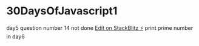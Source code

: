 # 30DaysOfJavascript1
day5 question number 14 not done
[Edit on StackBlitz ⚡️](https://stackblitz.com/edit/js-wdutcc)
print prime number in day6
